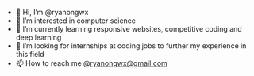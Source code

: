 - 👋 Hi, I’m @ryanongwx
- 👀 I’m interested in computer science
- 🌱 I’m currently learning responsive websites, competitive coding and deep learning
- 💞️ I’m looking for internships at coding jobs to further my experience in this field
- 📫 How to reach me @ryanongwx@gmail.com

<!---
ryanongwx/ryanongwx is a ✨ special ✨ repository because its `README.md` (this file) appears on your GitHub profile.
You can click the Preview link to take a look at your changes.
--->
